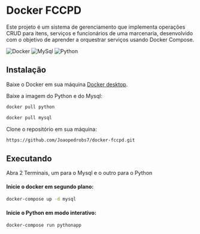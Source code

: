 # Docker FCCPD
Este projeto é um sistema de gerenciamento que implementa operações CRUD para itens, serviços e funcionários de uma marcenaria, desenvolvido com o objetivo de aprender a orquestrar serviços usando Docker Compose.

![Docker](https://img.shields.io/badge/Docker-2CA5E0?style=for-the-badge&logo=docker&logoColor=white)
![MySql](https://img.shields.io/badge/MySQL-005C84?style=for-the-badge&logo=mysql&logoColor=white)
![Python](https://img.shields.io/badge/python-3670A0?style=for-the-badge&logo=python&logoColor=ffdd54)

## Instalação
Baixe o Docker em sua máquina [Docker desktop](https://www.docker.com/products/docker-desktop/).

Baixe a imagem do Python e do Mysql:
```bash
docker pull python
```
```bash
docker pull mysql
```

Clone o repositório em sua máquina:

```bash
https://github.com/Joaopedrobs7/docker-fccpd.git
```

## Executando
Abra 2 Terminais, um para o Mysql e o outro para o Python

#### Inicie o docker em segundo plano:
```bash
docker-compose up -d mysql
```

#### Inicie o Python em modo interativo:
```bash
docker-compose run pythonapp
```
